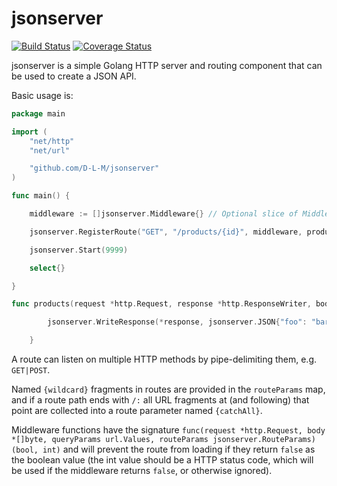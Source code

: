 # jsonserver

[![Build Status](https://travis-ci.org/D-L-M/jsonserver.svg?branch=master)](https://travis-ci.org/D-L-M/jsonserver) [![Coverage Status](https://coveralls.io/repos/github/D-L-M/jsonserver/badge.svg?branch=master)](https://coveralls.io/github/D-L-M/jsonserver?branch=master)

jsonserver is a simple Golang HTTP server and routing component that can be used to create a JSON API.

Basic usage is:

```go
package main

import (
    "net/http"
    "net/url"

    "github.com/D-L-M/jsonserver"
)

func main() {

    middleware := []jsonserver.Middleware{} // Optional slice of Middleware functions

    jsonserver.RegisterRoute("GET", "/products/{id}", middleware, products)

    jsonserver.Start(9999)

    select{}

}

func products(request *http.Request, response *http.ResponseWriter, body *[]byte, queryParams url.Values, routeParams jsonserver.RouteParams) {

        jsonserver.WriteResponse(*response, jsonserver.JSON{"foo": "bar", "query_params": queryParams, "route_params": routeParams}, http.StatusOK)

    }
```

A route can listen on multiple HTTP methods by pipe-delimiting them, e.g. `GET|POST`.

Named `{wildcard}` fragments in routes are provided in the `routeParams` map, and if a route path ends with `/:` all URL fragments at (and following) that point are collected into a route parameter named `{catchAll}`.

Middleware functions have the signature `func(request *http.Request, body *[]byte, queryParams url.Values, routeParams jsonserver.RouteParams) (bool, int)` and will prevent the route from loading if they return `false` as the boolean value (the int value should be a HTTP status code, which will be used if the middleware returns `false`, or otherwise ignored).